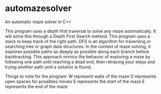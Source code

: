 # automazesolver
An automatic maze solver in C++

This program uses a depth first traversal to solve any maze automatically. It will solve this through a Depth First Search mehtod. This program uses a stack to keep track of the right path. DFS is an algorithm for traversing or searching tree or graph data structures. In the context of maze solving, it explores possible paths as deeply as possible along each branch before backtracking. This approach mimics the behavior of exploring a maze by following one path until reaching a dead end, then retracing your steps and trying another path until a solution is found.

Things to note for the program:
W represent walls of the maze
O represents open spaces for possibles moves
S represents the start of the maze
E represents the end of the maze


